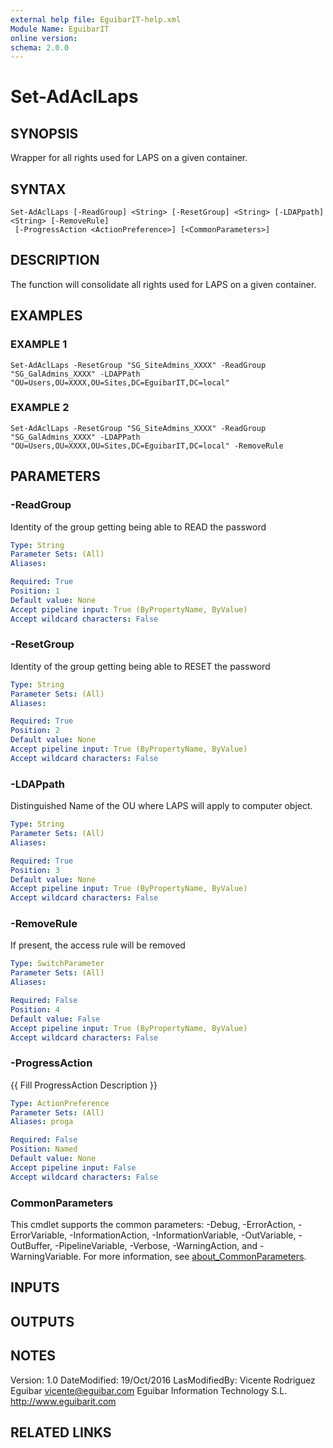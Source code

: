 ```yaml
---
external help file: EguibarIT-help.xml
Module Name: EguibarIT
online version:
schema: 2.0.0
---
```


# Set-AdAclLaps

## SYNOPSIS
Wrapper for all rights used for LAPS on a given container.

## SYNTAX

```
Set-AdAclLaps [-ReadGroup] <String> [-ResetGroup] <String> [-LDAPpath] <String> [-RemoveRule]
 [-ProgressAction <ActionPreference>] [<CommonParameters>]
```

## DESCRIPTION
The function will consolidate all rights used for LAPS on a given container.

## EXAMPLES

### EXAMPLE 1
```
Set-AdAclLaps -ResetGroup "SG_SiteAdmins_XXXX" -ReadGroup "SG_GalAdmins_XXXX" -LDAPPath "OU=Users,OU=XXXX,OU=Sites,DC=EguibarIT,DC=local"
```

### EXAMPLE 2
```
Set-AdAclLaps -ResetGroup "SG_SiteAdmins_XXXX" -ReadGroup "SG_GalAdmins_XXXX" -LDAPPath "OU=Users,OU=XXXX,OU=Sites,DC=EguibarIT,DC=local" -RemoveRule
```

## PARAMETERS

### -ReadGroup
Identity of the group getting being able to READ the password

```yaml
Type: String
Parameter Sets: (All)
Aliases:

Required: True
Position: 1
Default value: None
Accept pipeline input: True (ByPropertyName, ByValue)
Accept wildcard characters: False
```

### -ResetGroup
Identity of the group getting being able to RESET the password

```yaml
Type: String
Parameter Sets: (All)
Aliases:

Required: True
Position: 2
Default value: None
Accept pipeline input: True (ByPropertyName, ByValue)
Accept wildcard characters: False
```

### -LDAPpath
Distinguished Name of the OU where LAPS will apply to computer object.

```yaml
Type: String
Parameter Sets: (All)
Aliases:

Required: True
Position: 3
Default value: None
Accept pipeline input: True (ByPropertyName, ByValue)
Accept wildcard characters: False
```

### -RemoveRule
If present, the access rule will be removed

```yaml
Type: SwitchParameter
Parameter Sets: (All)
Aliases:

Required: False
Position: 4
Default value: False
Accept pipeline input: True (ByPropertyName, ByValue)
Accept wildcard characters: False
```

### -ProgressAction
{{ Fill ProgressAction Description }}

```yaml
Type: ActionPreference
Parameter Sets: (All)
Aliases: proga

Required: False
Position: Named
Default value: None
Accept pipeline input: False
Accept wildcard characters: False
```

### CommonParameters
This cmdlet supports the common parameters: -Debug, -ErrorAction, -ErrorVariable, -InformationAction, -InformationVariable, -OutVariable, -OutBuffer, -PipelineVariable, -Verbose, -WarningAction, and -WarningVariable. For more information, see [about_CommonParameters](http://go.microsoft.com/fwlink/?LinkID=113216).

## INPUTS

## OUTPUTS

## NOTES
Version:         1.0
DateModified:    19/Oct/2016
LasModifiedBy:   Vicente Rodriguez Eguibar
    vicente@eguibar.com
    Eguibar Information Technology S.L.
    http://www.eguibarit.com

## RELATED LINKS
